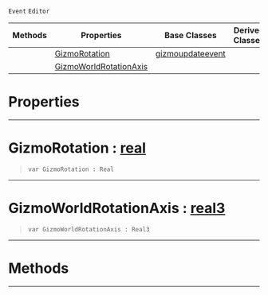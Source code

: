  `Event` `Editor`



|Methods|Properties|Base Classes|Derived Classes|
|---|---|---|---|
| |[ GizmoRotation](https://plasmaengine.github.io/PlasmaDocs/Plasma1/C++/code_reference/class_reference/rotategizmoupdateevent.markdown#gizmorotation-plasma-engin)|[gizmoupdateevent](https://plasmaengine.github.io/PlasmaDocs/Plasma1/C++/code_reference/class_reference/gizmoupdateevent.markdown)| |
| |[ GizmoWorldRotationAxis](https://plasmaengine.github.io/PlasmaDocs/Plasma1/C++/code_reference/class_reference/rotategizmoupdateevent.markdown#gizmoworldrotationaxis-z)| | |


 #  Properties


---  
 #  GizmoRotation : [real](https://plasmaengine.github.io/PlasmaDocs/Plasma1/C++/code_reference/lightning_base_types/real.markdown)

> 
> ``` lang=cpp, name=Lightning
> var GizmoRotation : Real


---  
 #  GizmoWorldRotationAxis : [real3](https://plasmaengine.github.io/PlasmaDocs/Plasma1/C++/code_reference/lightning_base_types/real3.markdown)

> 
> ``` lang=cpp, name=Lightning
> var GizmoWorldRotationAxis : Real3


---  
 #  Methods


---  
 

 